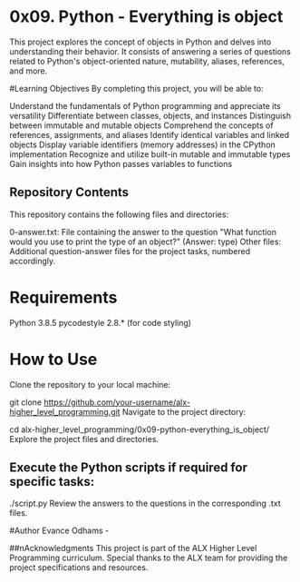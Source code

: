 # 0x09. Python - Everything is object
This project explores the concept of objects in Python and delves into understanding their behavior. It consists of answering a series of questions related to Python's object-oriented nature, mutability, aliases, references, and more.

#Learning Objectives
By completing this project, you will be able to:

Understand the fundamentals of Python programming and appreciate its versatility
Differentiate between classes, objects, and instances
Distinguish between immutable and mutable objects
Comprehend the concepts of references, assignments, and aliases
Identify identical variables and linked objects
Display variable identifiers (memory addresses) in the CPython implementation
Recognize and utilize built-in mutable and immutable types
Gain insights into how Python passes variables to functions

## Repository Contents
This repository contains the following files and directories:

0-answer.txt: File containing the answer to the question "What function would you use to print the type of an object?" (Answer: type)
Other files: Additional question-answer files for the project tasks, numbered accordingly.


# Requirements
Python 3.8.5
pycodestyle 2.8.* (for code styling)

# How to Use
Clone the repository to your local machine:

git clone https://github.com/your-username/alx-higher_level_programming.git
Navigate to the project directory:

cd alx-higher_level_programming/0x09-python-everything_is_object/
Explore the project files and directories.

## Execute the Python scripts if required for specific tasks:


./script.py
Review the answers to the questions in the corresponding .txt files.

#Author
Evance Odhams - 

##nAcknowledgments
This project is part of the ALX Higher Level Programming curriculum. Special thanks to the ALX team for providing the project specifications and resources.
